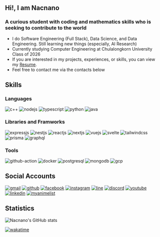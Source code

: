## Hi!, I am Nacnano

### A curious student with coding and mathematics skills who is seeking to contribute to the world

- I do Software Engineering (Full Stack), Data Science, and Data Engineering. Still learning new things (especially, AI Research)
- Currently studying Computer Engineering at Chulalongkorn University Class of 2026
- If you are interested in my projects, experiences, or skills, you can view my [Resume](https://resume.nacnano.dev/).
- Feel free to contact me via the contacts below

## Skills

### Languages

![c++](https://img.shields.io/badge/C%2B%2B-00599C?style=for-the-badge&logo=c%2B%2B&logoColor=white)
![nodejs](https://img.shields.io/badge/Node.js-43853D?style=for-the-badge&logo=node.js&logoColor=white)
![typescript](https://img.shields.io/badge/TypeScript-007ACC?style=for-the-badge&logo=typescript&logoColor=white)
![python](https://img.shields.io/badge/Python-3776AB?style=for-the-badge&logo=python&logoColor=white)
![java](https://img.shields.io/badge/Java-ED8B00?style=for-the-badge&logo=openjdk&logoColor=white)

### Libraries and Framworks

![expressjs](https://img.shields.io/badge/Express.js-404D59?style=for-the-badge)
![nestjs](https://img.shields.io/badge/nestjs-E0234E?style=for-the-badge&logo=nestjs&logoColor=white)
![reactjs](https://img.shields.io/badge/React-20232A?style=for-the-badge&logo=react&logoColor=61DAFB)
![nextjs](https://img.shields.io/badge/Next.js-000?logo=nextdotjs&logoColor=fff&style=for-the-badge)
![vuejs](https://img.shields.io/badge/Vue.js-35495E?style=for-the-badge&logo=vue.js&logoColor=4FC08D)
![svelte](https://img.shields.io/badge/Svelte-4A4A55?style=for-the-badge&logo=svelte&logoColor=FF3E00)
![tailwindcss](https://img.shields.io/badge/Tailwind_CSS-38B2AC?style=for-the-badge&logo=tailwind-css&logoColor=white)
![prisma](https://img.shields.io/badge/Prisma-3982CE?style=for-the-badge&logo=Prisma&logoColor=white)
![graphql](https://img.shields.io/badge/GraphQl-E10098?style=for-the-badge&logo=graphql&logoColor=white)

### Tools

![github-action](https://img.shields.io/badge/GitHub_Actions-2088FF?style=for-the-badge&logo=github-actions&logoColor=white)
![docker](https://img.shields.io/badge/docker-%230db7ed.svg?style=for-the-badge&logo=docker&logoColor=white)
![postgresql](https://img.shields.io/badge/PostgreSQL-316192?style=for-the-badge&logo=postgresql&logoColor=white)
![mongodb](https://img.shields.io/badge/MongoDB-4EA94B?style=for-the-badge&logo=mongodb&logoColor=white)
![gcp](https://img.shields.io/badge/Google_Cloud-4285F4?style=for-the-badge&logo=google-cloud&logoColor=white)

<!--
## Projects

- [CU Get Rekt](https://cugetrekt.vercel.app) ([GitHub](https://github.com/nacnano/cugetrekt)): Won first place in Thinc's 10 Days in 10 Years Project. My role was to design and create its Backend using Nestjs with Prisma and set up the database.
- [CU Intania Open House 2024](https://oph.chula.engineering/) ([GitHub](https://github.com/esc-chula/intania-openhouse-2024/)) : A website for Open House event at Faculty of Engineering, Chulalongkorn university used by over 9000 students. Designed and developed its workshop reservation features using NextJS for both frontend and backend and Firestore for its database
- [E- learning website](https://hacktoschool-fryingchicken.vercel.app/) ([GitHub](https://github.com/thinc-org/hacktoschool-fryingchicken)): A 5 days Thinc and Cleverse's Hack to School Project. My role was to create its Backend using NestJS and its CI/CD.
- [Computer Science Project](https://github.com/Nacnano/predicting-and-comparing-learners-interest-in-note-taking-from-multimedia-using-a-machine-learning-): A project for predicting and comparing learners' interest in note-taking from multimedia using a machine learning model to enhance learning efficiency
- and many more... (See my [Repositories](https://github.com/Nacnano?tab=repositories)) -->

## Social Accounts

[![gmail](https://img.shields.io/badge/Gmail-D14836?style=for-the-badge&logo=gmail&logoColor=white)](mailto:chotpisit.adu@gmail.com)
[![github](https://img.shields.io/badge/GitHub-100000?style=for-the-badge&logo=github&logoColor=white)](https://github.com/Nacnano)
[![facebook](https://img.shields.io/badge/Facebook-1877F2?style=for-the-badge&logo=facebook&logoColor=white)](https://www.facebook.com/chotpisit.adunsehawat/)
[![instagram](https://img.shields.io/badge/Instagram-E4405F?style=for-the-badge&logo=instagram&logoColor=white)](https://www.instagram.com/chotpisit_nac/)
[![line](https://img.shields.io/badge/Line-00C300?style=for-the-badge&logo=line&logoColor=white)](https://line.me/ti/p/Op-BPbQZFX)
[![discord](https://img.shields.io/badge/Discord-7289DA?style=for-the-badge&logo=discord&logoColor=white)](https://discordapp.com/users/248027472208199681)
[![youtube](https://img.shields.io/badge/YouTube-FF0000?style=for-the-badge&logo=youtube&logoColor=white)](https://www.youtube.com/channel/UC35blZ3e07Srxg_bbdXLZKQ)
[![linkedin](https://img.shields.io/badge/LinkedIn-0077B5?style=for-the-badge&logo=linkedin&logoColor=white)](https://www.linkedin.com/in/chotpisit-adunsehawat-b68912210/)
[![myanimelist](https://img.shields.io/badge/Myanimelist-2E51A2?style=for-the-badge&logo=myanimelist&logoColor=white)](https://myanimelist.net/profile/Nacnano)

## Statistics

![Nacnano's GitHub stats](https://github-readme-stats-nacnano.vercel.app/api?username=nacnano&show_icons=true&count_private=true&theme=dark)

[![wakatime](https://wakatime.com/badge/user/c2713806-dd52-45eb-a88b-5705edc73874.svg)](https://wakatime.com/@Nacnano)
